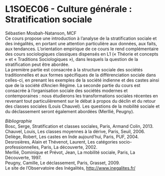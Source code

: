 # L1SOEC06 - Culture générale : Stratification sociale
Sébastien Mosbah-Natanson, MCF  
Ce cours propose une introduction à l’analyse de la stratification sociale et des inégalités, en portant une attention particulière aux données, aux faits, aux tendances. L’orientation empirique de ce cours le rend complémentaire des cours sociologiques classiques dispensés en L1 (« Théorie et concepts » et « Traditions Sociologiques »), dans lesquels la question de la stratification peut être abordée.  
La première partie est consacrée à la structure sociale des sociétés traditionnelles et aux formes spécifiques de la différenciation sociale dans celles-ci, en prenant les exemples de la société indienne et des castes ainsi que de la société d’Ancien Régime. La seconde partie du cours est consacrée à l’organisation sociale des sociétés modernes et contemporaines : nous étudierons les transformations sociales récentes en revenant tout particulièrement sur le débat à propos du déclin et du retour des classes sociales (Louis Chauvel). Les questions de la mobilité sociale et du déclassement seront également abordées (Merllié, Peugny).  

*Bibliographie*  
Bosc, Serge, Stratification et classes sociales, Paris, Armand Colin, 2013.  
Chauvel, Louis, Les classes moyennes à la dérive, Paris, Seuil, 2006.  
Deliège, Robert, Les castes en Inde aujourd’hui, Paris, PUF, 2004.  
Desrosières, Alain et Thévenot, Laurent, Les catégories socio-professionnelles, Paris, La découverte, 2002.  
Merllié, Dominique et Prévot, Jean, La mobilité sociale, Paris, La Découverte, 1997.  
Peugny, Camille, Le déclassement, Paris, Grasset, 2009.  
Le site de l’Observatoire des Inégalités, http://www.inegalites.fr/
